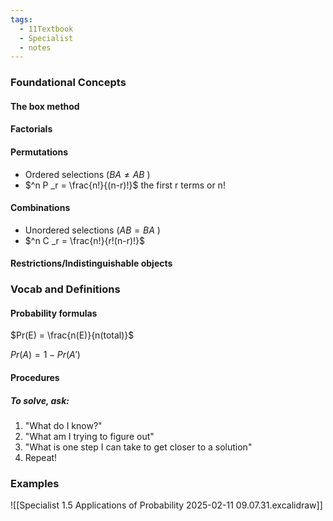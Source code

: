 ```yaml
---
tags:
  - 11Textbook
  - Specialist
  - notes
---
```

### Foundational Concepts
#### The box method

#### Factorials

#### Permutations
- Ordered selections ($BA \neq AB$ )
- $^n P _r = \frac{n!}{(n-r)!}$ the first r terms or n!
#### Combinations 
- Unordered selections ($AB=BA$ )
- $^n C _r = \frac{n!}{r!(n-r)!}$

#### Restrictions/Indistinguishable objects

### Vocab and Definitions
#### Probability formulas
$Pr(E) = \frac{n(E)}{n(total)}$

$Pr(A) = 1-Pr(A')$
#### Procedures
##### To solve, ask:
1.  "What do I know?"
2.  "What am I trying to figure out"
3.  "What is one step I can take to get closer to a solution"
4.  Repeat!

### Examples
![[Specialist 1.5 Applications of Probability 2025-02-11 09.07.31.excalidraw]]